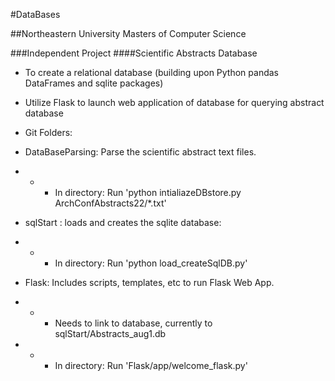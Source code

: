 #DataBases


##Northeastern University Masters of Computer Science


###Independent Project
####Scientific Abstracts Database


- To create a relational database (building upon Python pandas DataFrames and sqlite packages)
- Utilize Flask to launch web application of database for querying abstract database

- Git Folders:
- DataBaseParsing: Parse the scientific abstract text files.  
- - - In directory: Run 'python intialiazeDBstore.py ArchConfAbstracts22/*.txt'
- sqlStart : loads and creates the sqlite database:
- - - In directory: Run 'python load_createSqlDB.py' 
- Flask: Includes scripts, templates, etc to run Flask Web App.
- - - Needs to link to database, currently to sqlStart/Abstracts_aug1.db
- - - In directory: Run 'Flask/app/welcome_flask.py'

